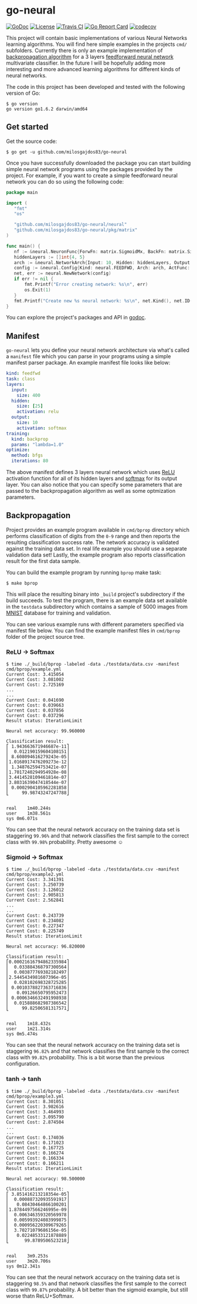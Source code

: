 # go-neural

[![GoDoc](https://godoc.org/github.com/milosgajdos83/go-neural?status.svg)](https://godoc.org/github.com/milosgajdos83/go-neural)
[![License](https://img.shields.io/:license-apache-blue.svg)](https://opensource.org/licenses/Apache-2.0)
[![Travis CI](https://travis-ci.org/milosgajdos83/go-neural.svg?branch=master)](https://travis-ci.org/milosgajdos83/go-neural)
[![Go Report Card](https://goreportcard.com/badge/milosgajdos83/go-neural)](https://goreportcard.com/report/github.com/milosgajdos83/go-neural)
[![codecov](https://codecov.io/gh/milosgajdos83/go-neural/branch/master/graph/badge.svg)](https://codecov.io/gh/milosgajdos83/go-neural)

This project will contain basic implementations of various Neural Networks learning algorithms. You will find here simple examples in the projects `cmd/` subfolders. Currently there is only an example implementation of [backpropagation algorithm](https://en.wikipedia.org/wiki/Backpropagation) for a 3 layers [feedforward neural network](https://en.wikipedia.org/wiki/Feedforward_neural_network) multivariate classifier. In the future I will be hopefully adding more interesting and more advanced learning algorithms for different kinds of neural networks.

The code in this project has been developed and tested with the following version of Go:

```
$ go version
go version go1.6.2 darwin/amd64
```

## Get started

Get the source code:

```
$ go get -u github.com/milosgajdos83/go-neural
```
 
 Once you have successfully downloaded the package you can start building simple neural network programs using the packages provided by the project. For example, if you want to create a simple feedforward neural network you can do so using the following code:
 
 ```go
 package main

import (
	"fmt"
	"os"

	"github.com/milosgajdos83/go-neural/neural"
	"github.com/milosgajdos83/go-neural/pkg/matrix"
)

func main() {
	nf := &neural.NeuronFunc{ForwFn: matrix.SigmoidMx, BackFn: matrix.SigmoidGradMx}
	hiddenLayers := []int{4, 5}
	arch := &neural.NetworkArch{Input: 10, Hidden: hiddenLayers, Output: 10}
	config := &neural.Config{Kind: neural.FEEDFWD, Arch: arch, ActFunc: nf}
	net, err := neural.NewNetwork(config)
	if err != nil {
		fmt.Printf("Error creating network: %s\n", err)
		os.Exit(1)
	}
	fmt.Printf("Create new %s neural network: %s\n", net.Kind(), net.ID())
}
```

You can explore the project's packages and API in [godoc](https://godoc.org/github.com/milosgajdos83/go-neural).

## Manifest

`go-neural` lets you define your neural network architecture via what's called a `manifest` file which you can parse in your programs using a simple manifest parser package. An example manifest file looks like below:

```yaml
kind: feedfwd
task: class
layers:
  input:
    size: 400
  hidden:
    size: [25]
    activation: relu
  output:
    size: 10
    activation: softmax
training:
  kind: backprop
  params: "lambda=1.0"
optimize:
  method: bfgs
  iterations: 80
```

The above manifest defines 3 layers neural network which uses [ReLU](https://en.wikipedia.org/wiki/Rectifier_(neural_networks)) activation function for all of its hidden layers and [softmax](https://en.wikipedia.org/wiki/Softmax_function) for its output layer. You can also notice that you can specify some parameters that are passed to the backpropagation algorithm as well as some optmization parameters.

## Backpropagation

Project provides an example program available in `cmd/bprop` directory which performs classification of digits from the `0-9` range and then reports the resulting classification success rate. The network accuracy is validated against the training data set. In real life example you should use a separate validation data set! Lastly, the example program also reports classification result for the first data sample.

You can build the example program by running `bprop` make task:

```
$ make bprop
```

This will place the resulting binary into `_build` project's subdirectory if the build succeeds. To test the program, there is an example data set available in the `testdata` subdirectory which contains a sample of 5000 images from [MNIST](http://yann.lecun.com/exdb/mnist/) database for training and validation.

You can see various example runs with different parameters specified via manifest file below. You can find the example manifest files in `cmd/bprop` folder of the project source tree.

### ReLU -> Softmax

```
$ time ./_build/bprop -labeled -data ./testdata/data.csv -manifest cmd/bprop/example.yml
Current Cost: 3.415054
Current Cost: 3.081002
Current Cost: 2.725169
...
...
Current Cost: 0.041690
Current Cost: 0.039663
Current Cost: 0.037856
Current Cost: 0.037296
Result status: IterationLimit

Neural net accuracy: 99.960000

Classification result:
⎡ 1.943663671946687e-11⎤
⎢  0.012190159604108151⎥
⎢ 8.608094616279243e-05⎥
⎢1.0168917476209273e-12⎥
⎢ 1.348762594753421e-07⎥
⎢1.7017240294954928e-08⎥
⎢3.4414528109461814e-07⎥
⎢3.8031639047418544e-07⎥
⎢ 0.0002904105962281858⎥
⎣     99.98743247247788⎦


real	1m40.244s
user	1m38.561s
sys	0m6.071s
```

You can see that the neural network accuracy on the training data set is staggering `99.96%` and that network classifies the first sample to the correct class with `99.98%` probability. Pretty awesome ☺️

### Sigmoid -> Softmax
```
$ time ./_build/bprop -labeled -data ./testdata/data.csv -manifest cmd/bprop/example2.yml
Current Cost: 3.341391
Current Cost: 3.250739
Current Cost: 3.126012
Current Cost: 2.905813
Current Cost: 2.562841
...
...
Current Cost: 0.243739
Current Cost: 0.234082
Current Cost: 0.227347
Current Cost: 0.225749
Result status: IterationLimit

Neural net accuracy: 96.820000

Classification result:
⎡0.00021616794862335984⎤
⎢  0.033884368797300564⎥
⎢  0.003877769382182497⎥
⎢2.5445434981607396e-05⎥
⎢  0.028102698328725285⎥
⎢ 0.0010378827363716836⎥
⎢   0.09126650795952473⎥
⎢ 0.0006346632491998938⎥
⎢  0.015888682987386542⎥
⎣     99.82506581317571⎦


real	1m18.432s
user	1m21.314s
sys	0m5.474s
```

You can see that the neural network accuracy on the training data set is staggering `96.82%` and that network classifies the first sample to the correct class with `99.82%` probability. This is a bit worse than the previous configuration.


### tanh -> tanh
```
$ time ./_build/bprop -labeled -data ./testdata/data.csv -manifest cmd/bprop/example3.yml
Current Cost: 8.301051
Current Cost: 3.982616
Current Cost: 3.464993
Current Cost: 3.095790
Current Cost: 2.874504
...
...
Current Cost: 0.174036
Current Cost: 0.171023
Current Cost: 0.167725
Current Cost: 0.166274
Current Cost: 0.166334
Current Cost: 0.166211
Result status: IterationLimit

Neural net accuracy: 98.500000

Classification result:
⎡ 3.851416213218354e-05⎤
⎢  0.000887320935591917⎥
⎢   0.08430464866100201⎥
⎢1.8784497566246995e-09⎥
⎢  0.006346359320569978⎥
⎢  0.005993924083999875⎥
⎢  0.000956220309679265⎥
⎢  3.70271079686156e-05⎥
⎢   0.02248533121878889⎥
⎣      99.8789506523218⎦


real	3m9.253s
user	3m20.706s
sys	0m12.341s
```

You can see that the neural network accuracy on the training data set is staggering `98.5%` and that network classifies the first sample to the correct class with `99.87%` probability. A bit better than the sigmoid example, but still worse thatn ReLU+Softmax.

